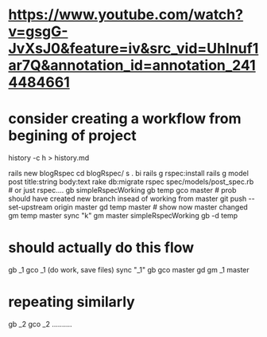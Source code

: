 # https://www.youtube.com/watch?v=gsgG-JvXsJ0&feature=iv&src_vid=UhInuf1ar7Q&annotation_id=annotation_2414484661
# consider creating a workflow from begining of project
history -c 
h > history.md

rails new blogRspec
cd blogRspec/
s .
bi
rails g rspec:install
rails g model post title:string body:text
rake db:migrate
rspec spec/models/post_spec.rb # or just rspec.... 
gb simpleRspecWorking
gb temp
gco master # prob should have created new branch insead of working from master
git push --set-upstream origin master
gd temp master # show now master changed
gm temp master
sync "k"
gm master simpleRspecWorking
gb -d temp

# should actually do this flow

gb _1
gco _1
(do work, save files)
sync "_1"
gb
gco master
gd
gm _1 master

# repeating similarly
gb _2
gco _2
..........